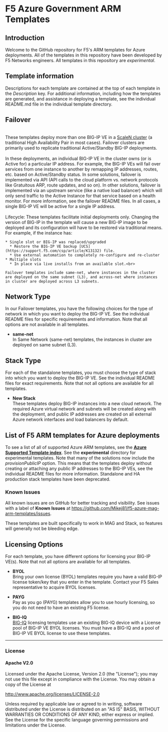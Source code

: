 # F5 Azure Government ARM Templates

## Introduction

Welcome to the GitHub repository for F5's ARM templates for Azure deployments.  All of the templates in this repository have been developed by F5 Networks engineers. All templates in this repository are *experimental*.

## Template information

Descriptions for each template are contained at the top of each template in the *Description* key.
For additional information, including how the templates are generated, and assistance in deploying a template, see the individual README.md file in the individual template directory.

## Failover 
<br> These templates deploy more than one BIG-IP VE in a <a href="http://www.f5.com/pdf/white-papers/scalen-elastic-infrastructure-white-paper.pdf">ScaleN cluster</a> (a traditional High Availability Pair in most cases). Failover clusters are primarily used to replicate traditional Active/Standby BIG-IP deployments. <br>  
  In these deployments, an individual BIG-IP VE in the cluster owns (or is Active for) a particular IP address. For example, the BIG-IP VEs will fail over services from one instance to another by remapping IP addresses, routes, etc. based on Active/Standby status. In some solutions, failover is implemented via API (API calls to the cloud platform vs. network protocols like Gratuitous ARP, route updates, and so on). In other solutions, failover is implemented via an upstream service (like a native load balancer) which will only send traffic to the Active Instance for that service based on a health monitor. For more information, see the failover README files. In all cases, a single BIG-IP VE will be active for a single IP address.   <br>    
  Lifecycle:  These templates facilitate initial deployments only. Changing the version of BIG-IP in the template will cause a new BIG-IP image to be deployed and its configuration will have to be restored via traditional means. For example, if the instance has:
    
    * Single slot or BIG-IP was replaced/upgraded
      * Restore the BIG-IP VE backup [UCS](https://support.f5.com/csp/article/K13132) file.
      * Use external automation to completely re-configure and re-cluster
    * Multiple slots
      * In place via live installs from an available slot.<br>  
  
    Failover templates include same-net, where instances in the cluster are deployed on the same subnet (L3), and across-net where instances in cluster are deployed across L3 subnets.  

## Network Type
In our Failover templates, you have the following choices for the type of network in which you want to deploy the BIG-IP VE.  See the individual README files for specific requirements and information. Note that all options are not available in all templates.

  - **same-net** <br> In Same Network (same-net) templates, the instances in cluster are deployed on same subnet (L3).

  ## Stack Type
For each of the standalone templates, you must choose the type of stack into which you want to deploy the BIG-IP VE. See the individual README files for exact requirements.  Note that not all options are available for all templates. 

  - **New Stack** <br> These templates deploy BIG-IP instances into a new cloud network.  The required Azure virtual network and subnets will be created along with the deployment, and public IP addresses are created on all external Azure network interfaces and load balancers by default. 

## List of F5 ARM templates for Azure deployments

To see a list of all of supported Azure ARM templates, see the **[Azure Supported Template index](https://github.com/F5Networks/f5-azure-arm-templates/blob/master/template-index.md)**. See the **experimental** directory for experimental templates.
Note that many of the solutions now include the *provisionPublicIP* option.  This means that the templates deploy without creating or attaching any public IP addresses to the BIG-IP VEs, see the individual README files for more information.
Standalone and HA production stack templates have been deprecated.

### Known Issues
All known issues are on GitHub for better tracking and visibility. See issues with a label of **Known Issues** at https://github.com/Mikej81/f5-azure-mag-arm-templates/issues.

These templates are built specifically to work in MAG and Stack, so features will generally not be bleeding edge.

## Licensing Options
For each template, you have different options for licensing your BIG-IP VE(s).  Note that not all options are available for all templates.

  - **BYOL** <br>Bring your own license (BYOL) templates require you have a valid BIG-IP license token/key that you enter in the template.  Contact your F5 Sales representative to acquire BYOL licenses.

  - **PAYG** <br>Pay as you go (PAYG) templates allow you to use hourly licensing, so you do not need to have an existing F5 license.

  - **BIG-IQ** <br>[BIG-IQ](https://f5.com/products/big-iq-centralized-management) licensing templates use an existing BIG-IQ device with a License pool of BIG-IP VE BYOL licenses.  You must have a BIG-IQ and a pool of BIG-IP VE BYOL license to use these templates.


---

### License

#### Apache V2.0

Licensed under the Apache License, Version 2.0 (the "License"); you may not use
this file except in compliance with the License. You may obtain a copy of the
License at

http://www.apache.org/licenses/LICENSE-2.0

Unless required by applicable law or agreed to in writing, software
distributed under the License is distributed on an "AS IS" BASIS,
WITHOUT WARRANTIES OR CONDITIONS OF ANY KIND, either express or implied.
See the License for the specific language governing permissions and limitations
under the License.